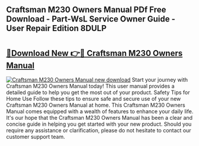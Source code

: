 ## Craftsman M230 Owners Manual PDf Free Download - Part-WsL Service Owner Guide - User Repair Edition 8DULP

# <h2><a href="http://bc43860.oget.top/?id=Craftsman+M230+Owners+Manual">🔗Download New 👉🔴 Craftsman M230 Owners Manual</a></h2>

[![Craftsman M230 Owners Manual new download](https://i.imgur.com/5g1atiW.png)](http://bc43860.oget.top/?id=Craftsman+M230+Owners+Manual)
Start your journey with Craftsman M230 Owners Manual today! This user manual provides a detailed guide to help you get the most out of your product. Safety Tips for Home Use Follow these tips to ensure safe and secure use of your new Craftsman M230 Owners Manual at home. This Craftsman M230 Owners Manual comes equipped with a wealth of features to enhance your daily life. It's our hope that the Craftsman M230 Owners Manual has been a clear and concise guide in helping you get started with your new product. Should you require any assistance or clarification, please do not hesitate to contact our customer support team.

